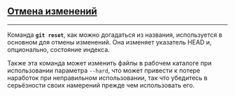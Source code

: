 ## [Отмена изменений](./readme.md)


______________________________________

Команда **`git reset`**, как можно догадаться из названия, используется в основном для отмены изменений. Она изменяет указатель HEAD и, опционально, состояние индекса. 

Также эта команда может изменить файлы в рабочем каталоге при использовании параметра `--hard`, что может привести к потере наработок при неправильном использовании, так что убедитесь в серьёзности своих намерений прежде чем использовать его.
